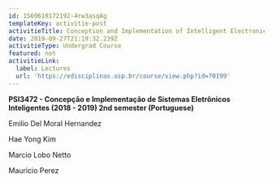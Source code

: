 ```yaml
---
id: 1569619172192-4rw3asqAg
templateKey: activitie-post
activitieTitle: Conception and Implementation of Intelligent Electronic Systems
date: 2019-09-27T21:19:32.239Z
activitieType: Undergrad Course
featured: not
activitieLink:
  label: Lectures
  url: 'https://edisciplinas.usp.br/course/view.php?id=70199'
---
```

**PSI3472 - Concepção e Implementação de Sistemas Eletrônicos Inteligentes (2018 - 2019) 2nd semester (Portuguese)**

Emilio Del Moral Hernandez

Hae Yong Kim

Marcio Lobo Netto

Mauricio Perez
